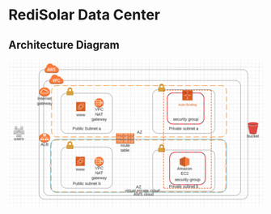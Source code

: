 # RediSolar Data Center

## Architecture Diagram
![Data center Architecture Diagram](data-center-architecture.png)